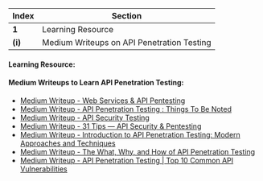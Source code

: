 Index | Section
---   | ---
**1** | Learning Resource
**(i)** | Medium Writeups on API Penetration Testing



#### Learning Resource:

#### Medium Writeups to Learn API Penetration Testing: 

  * [Medium Writeup - Web Services & API Pentesting](https://asfiyashaikh.medium.com/web-services-api-pentesting-part-1-464313481720)
  * [Medium Writeup - API Penetration Testing : Things To Be Noted](https://medium.com/@Johne_Jacob/api-penetration-testing-things-to-be-noted-14ec0a170222)
  * [Medium Writeup - API Security Testing](https://medium.datadriveninvestor.com/api-security-testing-part-1-b0fc38228b93)
  * [Medium Writeup - 31 Tips — API Security & Pentesting](https://infosecwriteups.com/31-tips-api-security-pentesting-480b5998b765)
  * [Medium Writeup - Introduction to API Penetration Testing: Modern Approaches and Techniques](https://systemweakness.com/introduction-to-api-penetration-testing-modern-approaches-and-techniques-b8d8c1f7076c)
  * [Medium Writeup - The What, Why, and How of API Penetration Testing](https://securetriad.medium.com/the-what-why-and-how-of-api-penetration-testing-secure-triad-b0d36f013624)
  * [Medium Writeup - API Penetration Testing | Top 10 Common API Vulnerabilities](https://medium.com/@priteemahure20/api-penetration-testing-d269f703620b)


 



